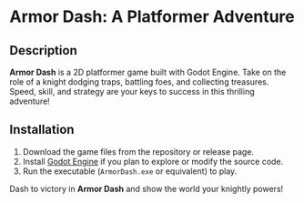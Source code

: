 # Armor Dash: A Platformer Adventure

## Description
**Armor Dash** is a 2D platformer game built with Godot Engine. Take on the role of a knight dodging traps, battling foes, and collecting treasures. Speed, skill, and strategy are your keys to success in this thrilling adventure!

## Installation
1. Download the game files from the repository or release page.
2. Install [Godot Engine](https://godotengine.org/download) if you plan to explore or modify the source code.
3. Run the executable (`ArmorDash.exe` or equivalent) to play.

Dash to victory in **Armor Dash** and show the world your knightly powers!
